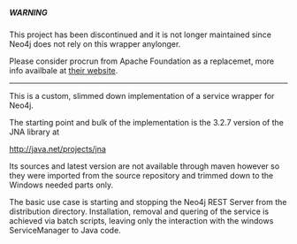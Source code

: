 ##### WARNING

This project has been discontinued and it is not longer maintained since Neo4j does not rely on this wrapper anylonger.

Please consider procrun from Apache Foundation as a replacemet, more info availbale at [their website](http://commons.apache.org/proper/commons-daemon/procrun.html).

----------

This is a custom, slimmed down implementation of a service wrapper for Neo4j.

The starting point and bulk of the implementation is the 3.2.7 version of the JNA
library at

http://java.net/projects/jna

Its sources and latest version are not available through maven however so they were imported from
the source repository and trimmed down to the Windows needed parts only.

The basic use case is starting and stopping the Neo4j REST Server from the distribution
directory. Installation, removal and quering of the service is achieved via batch scripts,
leaving only the interaction with the windows ServiceManager to Java code.
